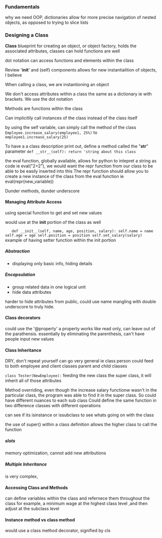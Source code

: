### Fundamentals

why we need OOP, dictionaries allow for more precise navigation of nested objects, as opposed to trying to slice lists 

### Designing a Class

**Class** blueprint for creating an object, or object factory, holds the associated attributes, 
classes can hold functions are well 

dot notation can access functions and elements within the class

Review '__init__' and (self) components
allows for new instantialition of objects, I believe

When calling a class, we are instantioning an object

We don't access attributes within a class the same as a dictionary ie with brackets.
We use the dot notation

Methods are functions within the class

Can implicitily call instances of the class instead of the class itself

by using the self variable, can simply call the method of the class 
`Employee.increase_salary(employee1, 25%)` to `employee1.increase_salary(25)`

To have a a class description print out, define a method called the "__str__" parameter 
`def __str__(self):
    return 'string about this class`

the eval function, globally available, allows for python to intepret a string as code
ie eval("2+2"), we would want the repr function from our class to be able to be easily inserted into this
The repr function should allow you to create a new instance of the class from the eval function
ie eval(repr(new_variable))


Dunder methods, dunder underscore 

#### Managing Attribute Access
using special function to get and set new values 

would use at the __init__ portion of the class as well 

`    def __init__(self, name, age, position, salary):
        self.name = name
        self.age = age
        self.position = position
        self.set_salary(salary) `
example of having setter function within the init portion 


##### Abstraction
- displaying only basic info, hiding details 

##### Encapsulation
- group related data in one logical unit 
- hide data attributes 

harder to hide attributes from public, could use name mangling with double underscore to truly hide.

#### Class decorators
could use the '@property' 
a property works like read only, can leave out of the parathensis. 
essentially by eliminating the parenthesis, can't have people input new values 


#### Class Inheritance
DRY, don't repeat yourself 
can go very general ie class person could feed to both employee and client classes
parent and child classes 

`class Tester(NewEmployee):` feeding the new class the super class, it will inherit all of those attributes 

Method overriding, even though the increase salary functionw wasn't in the particular class, the program was able to find it in the super class. So could have different nuances to each sub class
Could define the same function in two difference classes with different operations 

can see if its isinstance or issubclass to see whats going on with the class

the use of super() within a class definition allows the higher class to call the function 

##### slots
memory optimization, cannot add new attributions 

##### Multiple Inheritance
is very complex, 

#### Accessing Class and Methods
can define variables within the class and refernece them throughout the class
for example, a minimum wage at the highest class level ,and then adjust at the subclass level

#### Instance method vs class method 
would use a class method decorator, signified by cls
